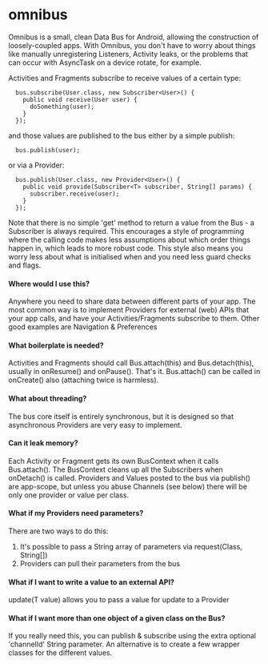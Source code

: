 omnibus
=======

Omnibus is a small, clean Data Bus for Android, allowing the construction of loosely-coupled apps.
With Omnibus, you don't have to worry about things like manually unregistering Listeners, Activity leaks, or the problems that can occur with AsyncTask on a device rotate, for example. 

Activities and Fragments subscribe to receive values of a certain type:
```
  bus.subscribe(User.class, new Subscriber<User>() {
    public void receive(User user) {
      doSomething(user);
    }
  });
```
and those values are published to the bus either by a simple publish:
```
  bus.publish(user);
```  
or via a Provider:
```
  bus.publish(User.class, new Provider<User>() {
    public void provide(Subscriber<T> subscriber, String[] params) {
      subscriber.receive(user);
    }
  });
```

Note that there is no simple 'get' method to return a value from the Bus - a Subscriber is always required. 
This encourages a style of programming where the calling code makes less assumptions about which order things happen in, which leads to more robust code.
This style also means you worry less about what is initialised when and you need less guard checks and flags.

#### Where would I use this?
Anywhere you need to share data between different parts of your app. The most common way is to implement Providers for external (web) APIs that your app calls, and have your Activities/Fragments subscribe to them.
Other good examples are Navigation & Preferences 

#### What boilerplate is needed?
Activities and Fragments should call Bus.attach(this) and Bus.detach(this), usually in onResume() and onPause(). That's it. Bus.attach() can be called in onCreate() also (attaching twice is harmless).

#### What about threading?
The bus core itself is entirely synchronous, but it is designed so that asynchronous Providers are very easy to implement.

#### Can it leak memory?
Each Activity or Fragment gets its own BusContext when it calls Bus.attach(). The BusContext cleans up all the Subscribers when onDetach() is called.
Providers and Values posted to the bus via publish() are app-scope, but unless you abuse Channels (see below) there will be only one provider or value per class.

#### What if my Providers need parameters?
There are two ways to do this:
1) It's possible to pass a String array of parameters via request(Class, String[])
2) Providers can pull their parameters from the bus

#### What if I want to write a value to an external API?
update(T value) allows you to pass a value for update to a Provider

#### What if I want more than one object of a given class on the Bus?
If you really need this, you can publish & subscribe using the extra optional 'channelId' String parameter. An alternative is to create a few wrapper classes for the different values.




